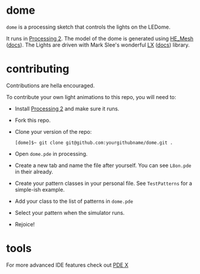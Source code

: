 # dome
`dome` is a processing sketch that controls the lights on the LEDome.

It runs in [Processing 2](https://processing.org/). 
The model of the dome is generated using [HE_Mesh](https://github.com/wblut/HE_Mesh2014) ([docs](http://hemesh.wblut.com/doxygen/annotated.html)).
The Lights are driven with Mark Slee's wonderful [LX](https://github.com/heronarts/LX) ([docs](http://heronarts.com/lx/api/index.html)) library.

# contributing
Contributions are hella encouraged.

To contribute your own light animations to this repo, you will need to:

* Install [Processing 2](https://processing.org/download) and make sure it runs.
* Fork this repo.
* Clone your version of the repo: 
  
  ```
  [dome]$~ git clone git@github.com:yourgithubname/dome.git .
  ```
* Open `dome.pde` in processing.
* Create a new tab and name the file after yourself. You can see `L8on.pde` in their already.
* Create your pattern classes in your personal file. See `TestPatterns` for a simple-ish example.
* Add your class to the list of patterns in `dome.pde`
* Select your pattern when the simulator runs.
* Rejoice!

# tools
For more advanced IDE features check out [PDE X](https://github.com/processing/processing-experimental)
